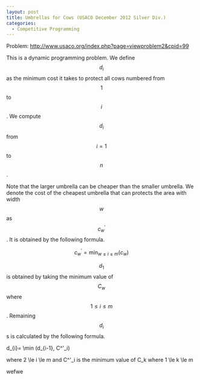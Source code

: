 ```yaml
---
layout: post
title: Umbrellas for Cows (USACO December 2012 Silver Div.)
categories:
  - Competitive Programming
---
```


Problem: <http://www.usaco.org/index.php?page=viewproblem2&cpid=99>

This is a dynamic programming problem. We define $$d_i$$ as the minimum cost it takes to protect all cows numbered from $$1$$ to $$i$$. We compute $$d_i$$ from $$i=1$$ to $$n$$.

Note that the larger umbrella can be cheaper than the smaller umbrella. We denote the cost of the cheapest umbrella that can protects the area with width $$w$$ as $$c^\prime_w$$. It is obtained by the following formula.

$$c_w^{'} = \min_{w \le i \le m} (c_{w})$$


$$d_1$$ is obtained by taking the minimum value of $$C_w$$ where $$1 \le i \le m$$. Remaining $$d_i$$s is calculated by the following formula.

d_{i}= \min (d_{i-1}, C^'_i)

where 2 \le i \le m and C^'_i is the minimum value of C_k where 1 \le k \le m

wefwe
